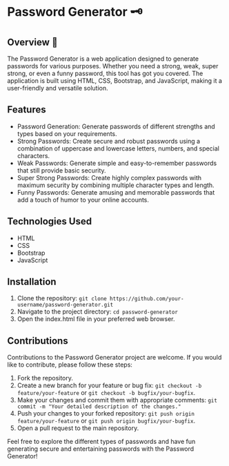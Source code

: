 # Password Generator 	:old_key:

## Overview :slightly_smiling_face:
The Password Generator is a web application designed to generate passwords for various purposes. Whether you need a strong, weak, super strong, or even a funny password, this tool has got you covered. The application is built using HTML, CSS, Bootstrap, and JavaScript, making it a user-friendly and versatile solution.

## Features
- Password Generation: Generate passwords of different strengths and types based on your requirements.
- Strong Passwords: Create secure and robust passwords using a combination of uppercase and lowercase letters, numbers, and special characters.
- Weak Passwords: Generate simple and easy-to-remember passwords that still provide basic security.
- Super Strong Passwords: Create highly complex passwords with maximum security by combining multiple character types and length.
- Funny Passwords: Generate amusing and memorable passwords that add a touch of humor to your online accounts.

## Technologies Used
- HTML
- CSS
- Bootstrap
- JavaScript

## Installation
1. Clone the repository: `git clone https://github.com/your-username/password-generator.git`
2. Navigate to the project directory: `cd password-generator`
3. Open the index.html file in your preferred web browser.

## Contributions
Contributions to the Password Generator project are welcome. If you would like to contribute, please follow these steps:

1. Fork the repository.
2. Create a new branch for your feature or bug fix: `git checkout -b feature/your-feature` or `git checkout -b bugfix/your-bugfix`.
3. Make your changes and commit them with appropriate comments: `git commit -m "Your detailed description of the changes."`
4. Push your changes to your forked repository: `git push origin feature/your-feature` or `git push origin bugfix/your-bugfix`.
5. Open a pull request to the main repository.

Feel free to explore the different types of passwords and have fun generating secure and entertaining passwords with the Password Generator!
